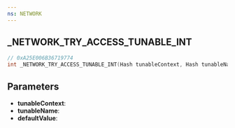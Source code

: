 ```yaml
---
ns: NETWORK
---
```

## _NETWORK_TRY_ACCESS_TUNABLE_INT

```c
// 0xA25E006B36719774
int _NETWORK_TRY_ACCESS_TUNABLE_INT(Hash tunableContext, Hash tunableName, int defaultValue);
```

## Parameters
* **tunableContext**:
* **tunableName**:
* **defaultValue**:
